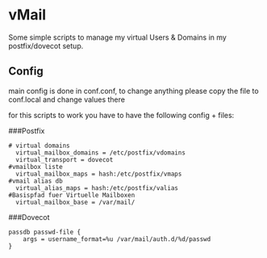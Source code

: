 vMail
=====

Some simple scripts to manage my virtual Users &amp; Domains in my postfix/dovecot setup.



Config
------

main config is done in conf.conf, to change anything please copy the file to conf.local
and change values there

for this scripts to work you have to have the following config + files:

###Postfix

    # virtual domains
      virtual_mailbox_domains = /etc/postfix/vdomains
      virtual_transport = dovecot
    #vmailbox liste
      virtual_mailbox_maps = hash:/etc/postfix/vmaps
    #vmail alias db
      virtual_alias_maps = hash:/etc/postfix/valias
    #Basispfad fuer Virtuelle Mailboxen
      virtual_mailbox_base = /var/mail/

###Dovecot

    passdb passwd-file {
        args = username_format=%u /var/mail/auth.d/%d/passwd
    }

